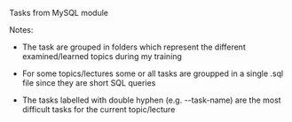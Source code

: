 Tasks from MySQL module

Notes:

- The task are grouped in folders which represent the different examined/learned topics during my training

- For some topics/lectures some or all tasks are groupped in a single .sql file since they are short SQL queries

- The tasks labelled with double hyphen (e.g. --task-name) are the most difficult tasks for the current topic/lecture